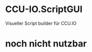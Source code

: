 CCU-IO.ScriptGUI
================

Visueller Script builder für CCU.IO


noch nicht nutzbar
==================
